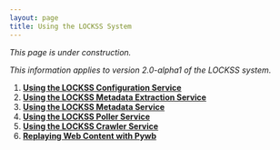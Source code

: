 ```yaml
---
layout: page
title: Using the LOCKSS System
---
```


*This page is under construction.*

*This information applies to version 2.0-alpha1 of the LOCKSS system.*

1.  [**Using the LOCKSS Configuration Service**](configuration)
1.  [**Using the LOCKSS Metadata Extraction Service**](metadata-extraction)
1.  [**Using the LOCKSS Metadata Service**](metadata-service)
1.  [**Using the LOCKSS Poller Service**](poller)
1.  [**Using the LOCKSS Crawler Service**](crawler)
1.  [**Replaying Web Content with Pywb**](pywb)
